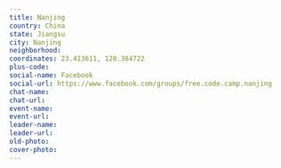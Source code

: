 ```yaml
---
title: Nanjing
country: China
state: Jiangsu
city: Nanjing
neighborhood: 
coordinates: 23.413611, 120.384722
plus-code:
social-name: Facebook
social-url: https://www.facebook.com/groups/free.code.camp.nanjing
chat-name:
chat-url:
event-name:
event-url:
leader-name:
leader-url:
old-photo: 
cover-photo:
---
```

